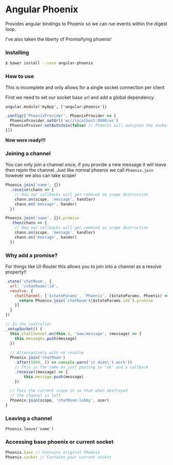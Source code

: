 Angular Phoenix
===

Provides angular bindings to Phoenix so we can run events within the digest loop.

I've also taken the liberty of Promisifying phoenix!

### Installing

```bash
$ bower install --save angular-phoenix
```

### How to use
This is incomplete and only allows for a single socket connection per client

First we need to set our socket base url and add a global dependency.

`angular.module('myApp', ['angular-phoenix'])`

```javascript
.config(['PhoenixProvider', PhoenixProvider => {
  PhoenixProvider.setUrl('ws//localhost:9000/ws')
  PhoenixProiver.setAutoJoin(false) // Phoenix will autojoin the socket unless this is called
}])
```

**__Now were ready!!!__**

### Joining a channel
You can only join a channel once, if you provide a new message it will leave then rejoin the channel.
Just like normal phoenix we call `Phoenix.join` however we also can take scope!

```javascript
Phoenix.join('name', {})
  .receive(chann => {
    // Now our callbacks will get removed on scope destruction
    chann.on(scope, 'message', handler)
    chann.on('message', hander)
  })

Phoenix.join('name', {}).promise
  .then(chann => {
    // Now our callbacks will get removed on scope destruction
    chann.on(scope, 'message', handler)
    chann.on('message', hander)
  })
```

### Why add a promise?
For things like UI-Router this allows you to join into a channel as a resolve property!! 
```javascript
.state('chatRoom', {
  url: '/chatRoom/:id',
  resolve: {
    chatChannel: ['$stateParams', 'Phoenix', ($stateParams, Phoenix) => {
      return Phoenix.join(`chatRoom:${$stateParams.id}`).promise
    }]
  }
})

// In the controller
_setupSocket() {
  this.chatChannel.on(this.$, 'new:message', (message) => {
    this.messages.push(message)
  })
  
  // Alternatively with no resolve
  Phoenix.join('chatRoom')
    .after(5000, () => console.warn('it didn\'t work'))
    // This is the same as just passing in "ok" and a callback
    .receive((message) => {
        this.message.push(message)
    })

  // Pass the current scope in so that when destroyed
  // the channel is left
  Phoenix.join(scope, 'chatRoom:lobby', user)
}
```

### Leaving a channel
`Phoenix.leave('name')`

### Accessing base phoenix or current socket
```javascript
Phoenix.base // Contains original Phoenix
Phoenix.socket // Contains your current socket
```
